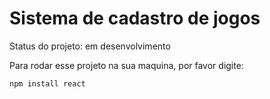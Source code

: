 # Sistema de cadastro de jogos

Status do projeto: em desenvolvimento

Para rodar esse projeto na sua maquina, por favor digite:

```
npm install react
```
